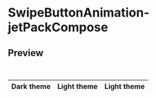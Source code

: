 # SwipeButtonAnimation-jetPackCompose

## Preview
<div align="center">
<br/>

Dark theme            | Light theme | Light theme 
:-------------------------:|:-------------------------:|:-------------------------:
</div>
